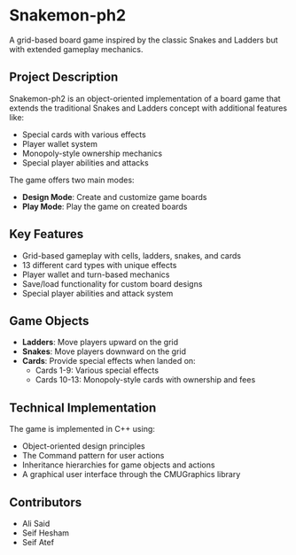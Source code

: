 # Snakemon-ph2  
  
A grid-based board game inspired by the classic Snakes and Ladders but with extended gameplay mechanics.  
  
## Project Description  
  
Snakemon-ph2 is an object-oriented implementation of a board game that extends the traditional Snakes and Ladders concept with additional features like:  
- Special cards with various effects  
- Player wallet system  
- Monopoly-style ownership mechanics  
- Special player abilities and attacks  
  
The game offers two main modes:  
- **Design Mode**: Create and customize game boards  
- **Play Mode**: Play the game on created boards  
  
## Key Features  
  
- Grid-based gameplay with cells, ladders, snakes, and cards  
- 13 different card types with unique effects  
- Player wallet and turn-based mechanics  
- Save/load functionality for custom board designs  
- Special player abilities and attack system  
  
## Game Objects  
  
- **Ladders**: Move players upward on the grid  
- **Snakes**: Move players downward on the grid  
- **Cards**: Provide special effects when landed on:  
  - Cards 1-9: Various special effects  
  - Cards 10-13: Monopoly-style cards with ownership and fees  
  
## Technical Implementation  
  
The game is implemented in C++ using:  
- Object-oriented design principles  
- The Command pattern for user actions  
- Inheritance hierarchies for game objects and actions  
- A graphical user interface through the CMUGraphics library  
  
## Contributors  
  
- Ali Said  
- Seif Hesham  
- Seif Atef 
